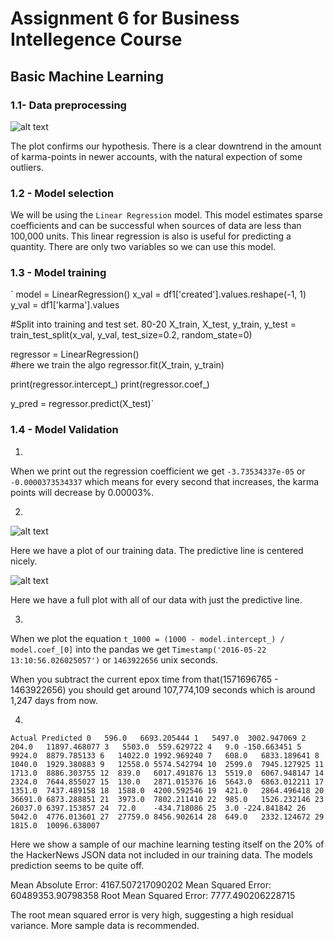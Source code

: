 # Assignment 6 for Business Intellegence Course
## Basic Machine Learning

### 1.1- Data preprocessing

![alt text](https://github.com/grimetone/BI/tree/master/Assignment6/img/HackerNews_Plot.png "HackerNews Karma Progression Plot")

The plot confirms our hypothesis. There is a clear downtrend in the amount of karma-points in newer accounts, with the natural expection of some outliers.

### 1.2 - Model selection

We will be using the `Linear Regression` model. This model estimates sparse coefficients and can be successful when sources of data are less than 100,000 units. This linear regression is also is useful for predicting a quantity. There are only two variables so we can use this model.

### 1.3 - Model training

`
model = LinearRegression()
x_val = df1['created'].values.reshape(-1, 1)
y_val = df1['karma'].values 

#Split into training and test set. 80-20
X_train, X_test, y_train, y_test = train_test_split(x_val, y_val, test_size=0.2, random_state=0)

regressor = LinearRegression()  
#here we train the algo
regressor.fit(X_train, y_train) 

print(regressor.intercept_)
print(regressor.coef_)

y_pred = regressor.predict(X_test)`

### 1.4 - Model Validation

1.

When we print out the regression coefficient we get `-3.73534337e-05` or `-0.0000373534337` which means for every second that increases, the karma points will decrease by 0.00003%. 

2.

![alt text](https://github.com/grimetone/BI/tree/master/Assignment6/img/PredictorModel.png "Training Data")

Here we have a plot of our training data. The predictive line is centered nicely. 

![alt text](https://github.com/grimetone/BI/tree/master/Assignment6/img/FullModel.png "Full Plot")

Here we have a full plot with all of our data with just the predictive line.

3.

When we plot the equation `t_1000 = (1000 - model.intercept_) / model.coef_[0]` into the pandas we get 
`Timestamp('2016-05-22 13:10:56.026025057')` or `1463922656` unix seconds. 

When you subtract the current epox time from that(1571696765 -  1463922656)  you should get around 107,774,109 seconds  which is around 1,247 days from now.

4. 

`Actual	Predicted
0	596.0	6693.205444
1	5497.0	3002.947069
2	204.0	11897.468077
3	5503.0	559.629722
4	9.0	-150.663451
5	9924.0	8879.785133
6	14022.0	1992.969240
7	608.0	6833.189641
8	1040.0	1929.380883
9	12558.0	5574.542794
10	2599.0	7945.127925
11	1713.0	8886.303755
12	839.0	6017.491876
13	5519.0	6067.948147
14	2324.0	7644.855027
15	130.0	2871.015376
16	5643.0	6863.012211
17	1351.0	7437.489158
18	1588.0	4200.592546
19	421.0	2864.496418
20	36691.0	6873.288851
21	3973.0	7802.211410
22	985.0	1526.232146
23	26037.0	6397.153857
24	72.0	-434.718086
25	3.0	-224.841842
26	5042.0	4776.013601
27	27759.0	8456.902614
28	649.0	2332.124672
29	1815.0	10096.638007`

Here we show a sample of our machine learning testing itself on the 20% of the HackerNews JSON data not included in our training data. The models prediction seems to be quite off.

Mean Absolute Error: 4167.507217090202
Mean Squared Error: 60489353.90798358
Root Mean Squared Error: 7777.490206228715

The root mean squared error is very high, suggesting a high residual variance. More sample data is recommended. 